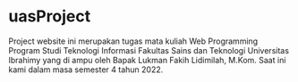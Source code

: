 # uasProject
Project website ini merupakan tugas mata kuliah Web Programming Program Studi Teknologi Informasi Fakultas Sains dan Teknologi Universitas Ibrahimy yang di ampu oleh Bapak Lukman Fakih Lidimilah, M.Kom. Saat ini kami dalam masa semester 4 tahun 2022.
